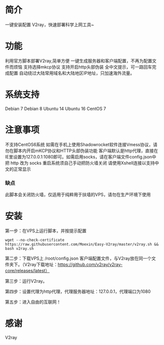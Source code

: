 <h1>简介</h1>

一键安装配置 V2ray，快速部署科学上网工具~

<h1>功能</h1>

利用官方脚本部署V2ray,简单方便 一键生成服务器和客户端配置，不再为配置文件而烦恼 支持选择mkcp协议 支持开启http头部伪装 全中文提示，可一路回车完成配置 自动绕过大陆常用域名和大陆地区IP地址，只加速海外流量。 

<h1>系统支持</h1>

Debian 7 
Debian 8 
Ubuntu 14 
Ubuntu 16 
CentOS 7 

<h1>注意事项</h1>

不支持CentOS6系统 如需在手机上使用Shadowrocket软件连接Vmess协议，请勿在脚本内开启mKCP协议和HTTP头部伪装功能 客户端默认是http代理，直接在IE里设置为127.0.0.1:1080即可。如需启用socks，请在客户端文件config.json中把 http 改为 socks 重启系统须自己手动把防火墙关闭 请使用Xshell连接以支持中文的正常显示 

<h3>缺点</h3>

此脚本会关闭防火墙，仅适用于纯粹用于扶墙的VPS，请勿在生产环境下使用

<h1>安装</h1>

第一步：在VPS上运行脚本，并按提示配置

`wget --no-check-certificate https://raw.githubusercontent.com/Moexin/Easy-V2ray/master/v2ray.sh && bash v2ray.sh `

第二步：下载VPS上 /root/config.json 客户端配置文件，与V2ray放在同一个文件夹下。（V2ray下载地址：https://github.com/v2ray/v2ray-core/releases/latest）

第三步：运行V2ray。

第四步：设置代理为http代理，代理服务器地址：127.0.0.1，代理端口为1080

第五步：进入自由的互联网！

<h1>感谢</h1>

V2ray
